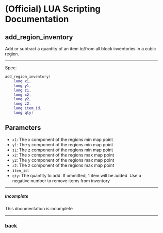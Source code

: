 
# (Official) LUA Scripting Documentation

## add_region_inventory

Add or subtract a quantity of an item to/from all block inventories in a cubic region.

___

Spec:

```lua
add_region_inventory(
	long x1,
	long y1,
	long z1,
	long x2,
	long y2,
	long z2,
	long item_id,
	long qty)
```

## Parameters

- `x1`: The x component of the regions min map point
- `y1`: The y component of the regions min map point
- `z1`: The z component of the regions min map point
- `x2`: The x component of the regions max map point
- `y2`: The y component of the regions max map point
- `z2`: The z component of the regions max map point
- `item_id`: 
- `qty`: The quantity to add. If ommitted, 1 item will be added. Use a negative number to remove items from inventory

___

##### Incomplete

This documentation is incomplete

___

### [back](../inventory)

